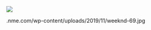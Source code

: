<img src= 'https://www.nme.com/wp-content/uploads/2019/11/weeknd-696x442.jpg'>

.nme.com/wp-content/uploads/2019/11/weeknd-69.jpg
